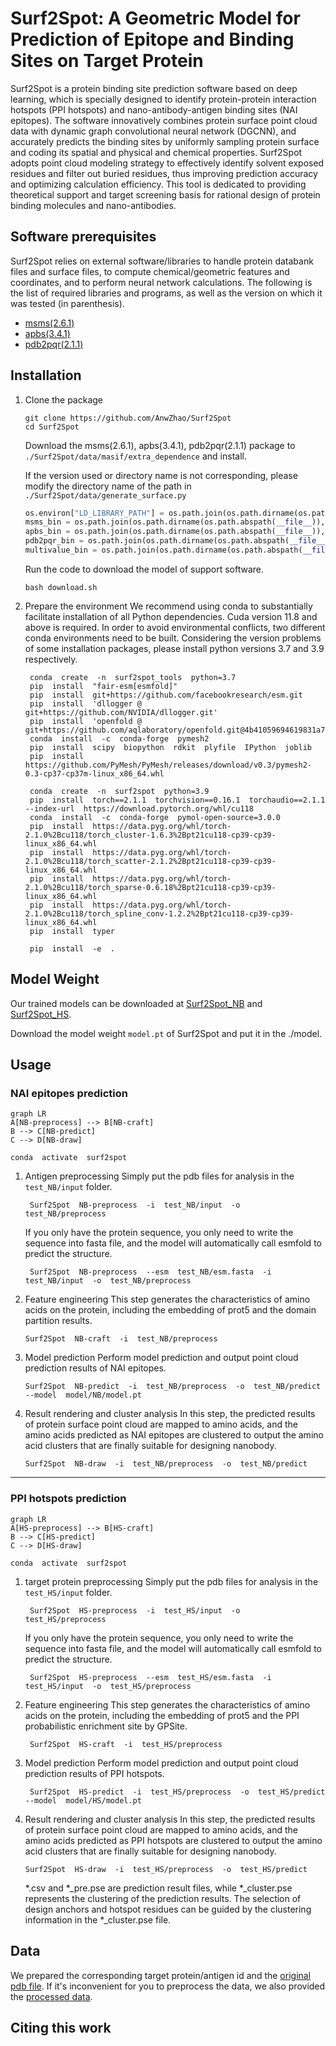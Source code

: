 # Surf2Spot: A Geometric Model for Prediction of Epitope and Binding Sites on Target Protein

Surf2Spot is a protein binding site prediction software based on deep learning, which is specially designed to identify protein-protein interaction hotspots (PPI hotspots) and nano-antibody-antigen binding sites (NAI epitopes). The software innovatively combines protein surface point cloud data with dynamic graph convolutional neural network (DGCNN), and accurately predicts the binding sites by uniformly sampling protein surface and coding its spatial and physical and chemical properties. 
Surf2Spot adopts point cloud modeling strategy to effectively identify solvent exposed residues and filter out buried residues, thus improving prediction accuracy and optimizing calculation efficiency. This tool is dedicated to providing theoretical support and target screening basis for rational design of protein binding molecules and nano-antibodies.


## Software prerequisites
Surf2Spot relies on external software/libraries to handle protein databank files and surface files, to compute chemical/geometric features and coordinates, and to perform neural network calculations. The following is the list of required libraries and programs, as well as the version on which it was tested (in parenthesis).

* [msms(2.6.1)](https://ccsb.scripps.edu/msms/)
* [apbs(3.4.1)](https://github.com/Electrostatics/apbs-pdb2pqr/releases)
* [pdb2pqr(2.1.1)](https://github.com/Electrostatics/pdb2pqr/releases?page=2)


## Installation
1. Clone the package
   ```shell
   git clone https://github.com/AnwZhao/Surf2Spot
   cd Surf2Spot
    ```
    Download the msms(2.6.1), apbs(3.4.1), pdb2pqr(2.1.1) package to `./Surf2Spot/data/masif/extra_dependence` and install.

   If the version used or directory name is not corresponding, please modify the directory name of the path in `./Surf2Spot/data/generate_surface.py`

   ```python
   os.environ["LD_LIBRARY_PATH"] = os.path.join(os.path.dirname(os.path.abspath(__file__)),  'masif/extra_dependence/APBS-3.4.1/lib')  
   msms_bin = os.path.join(os.path.dirname(os.path.abspath(__file__)),  'masif/extra_dependence/msms/msms.x86_64Linux2.2.6.1')  
   apbs_bin = os.path.join(os.path.dirname(os.path.abspath(__file__)),  'masif/extra_dependence/APBS-3.4.1/bin/apbs')  
   pdb2pqr_bin = os.path.join(os.path.dirname(os.path.abspath(__file__)),  "masif/extra_dependence/pdb2pqr/pdb2pqr")  
   multivalue_bin = os.path.join(os.path.dirname(os.path.abspath(__file__)),  "masif/extra_dependence/APBS-3.4.1/share/apbs/tools/bin/multivalue")
   ```  
    
    Run the code to download the model of support software.
    ```shell
    bash download.sh
    ```
    
    
2. Prepare the environment
We recommend using conda to substantially facilitate installation of all Python dependencies. 
Cuda version 11.8 and above is required. 
In order to avoid environmental conflicts, two different conda environments need to be built. Considering the version problems of some installation packages, please install python versions 3.7 and 3.9 respectively.
   ```shell
    conda  create  -n  surf2spot_tools  python=3.7    
    pip  install  "fair-esm[esmfold]"  
    pip  install  git+https://github.com/facebookresearch/esm.git  
    pip  install  'dllogger @ git+https://github.com/NVIDIA/dllogger.git'  
    pip  install  'openfold @ git+https://github.com/aqlaboratory/openfold.git@4b41059694619831a7db195b7e0988fc4ff3a307'   
    conda  install  -c  conda-forge  pymesh2  
    pip  install  scipy  biopython  rdkit  plyfile  IPython  joblib  
    pip  install  https://github.com/PyMesh/PyMesh/releases/download/v0.3/pymesh2-0.3-cp37-cp37m-linux_x86_64.whl
   ```

   ```shell
    conda  create  -n  surf2spot  python=3.9  
    pip  install  torch==2.1.1  torchvision==0.16.1  torchaudio==2.1.1  --index-url  https://download.pytorch.org/whl/cu118  
    conda  install  -c  conda-forge  pymol-open-source=3.0.0  
    pip  install  https://data.pyg.org/whl/torch-2.1.0%2Bcu118/torch_cluster-1.6.3%2Bpt21cu118-cp39-cp39-linux_x86_64.whl  
    pip  install  https://data.pyg.org/whl/torch-2.1.0%2Bcu118/torch_scatter-2.1.2%2Bpt21cu118-cp39-cp39-linux_x86_64.whl  
    pip  install  https://data.pyg.org/whl/torch-2.1.0%2Bcu118/torch_sparse-0.6.18%2Bpt21cu118-cp39-cp39-linux_x86_64.whl  
    pip  install  https://data.pyg.org/whl/torch-2.1.0%2Bcu118/torch_spline_conv-1.2.2%2Bpt21cu118-cp39-cp39-linux_x86_64.whl  
    pip  install  typer  
  
    pip  install  -e  .
   ```


## Model Weight

 Our trained models can be downloaded at [Surf2Spot_NB](https://huggingface.co/anwzhao/Surf2Spot_NB ) and [Surf2Spot_HS](https://huggingface.co/anwzhao/Surf2Spot_HS ).

Download the model weight `model.pt` of Surf2Spot  and put it in the ./model.


## Usage
### NAI epitopes prediction

```mermaid
graph LR
A[NB-preprocess] --> B[NB-craft] 
B --> C[NB-predict]
C --> D[NB-draw]
```
   ```shell
   conda  activate  surf2spot
   ```

1. Antigen preprocessing
   Simply put the pdb files for analysis in the `test_NB/input` folder.
   ```shell
    Surf2Spot  NB-preprocess  -i  test_NB/input  -o  test_NB/preprocess   
   ```
   If you only have the protein sequence, you only need to write the sequence into fasta file, and the model will automatically call esmfold to predict the structure.
   ```shell
    Surf2Spot  NB-preprocess  --esm  test_NB/esm.fasta  -i  test_NB/input  -o  test_NB/preprocess  
   ```

2. Feature engineering
    This step generates the characteristics of amino acids on the protein, including the embedding of prot5 and the domain partition results.
   ```shell
   Surf2Spot  NB-craft  -i  test_NB/preprocess      
   ```

3. Model prediction
    Perform model prediction and output point cloud prediction results of NAI epitopes.
   ```shell
   Surf2Spot  NB-predict  -i  test_NB/preprocess  -o  test_NB/predict  --model  model/NB/model.pt    
   ```

4. Result rendering and cluster analysis
    In this step, the predicted results of protein surface point cloud are mapped to amino acids, and the amino acids predicted as NAI epitopes are clustered to output the amino acid clusters that are finally suitable for designing nanobody.
   ```shell
   Surf2Spot  NB-draw  -i  test_NB/preprocess  -o  test_NB/predict    
   ```
   
---
### PPI hotspots prediction

```mermaid
graph LR
A[HS-preprocess] --> B[HS-craft] 
B --> C[HS-predict]
C --> D[HS-draw]
```

   ```shell
   conda  activate  surf2spot
   ```

1. target protein preprocessing
    Simply put the pdb files for analysis in the `test_HS/input` folder.
   ```shell
    Surf2Spot  HS-preprocess  -i  test_HS/input  -o  test_HS/preprocess  
   ```
    If you only have the protein sequence, you only need to write the sequence into fasta file, and the model will automatically call esmfold to predict the structure. 
   ```shell
    Surf2Spot  HS-preprocess  --esm  test_HS/esm.fasta  -i  test_HS/input  -o  test_HS/preprocess 
   ```
   
2. Feature engineering
    This step generates the characteristics of amino acids on the protein, including the embedding of prot5 and the PPI probabilistic enrichment site by GPSite.
   ```shell
    Surf2Spot  HS-craft  -i  test_HS/preprocess  
   ```

3. Model prediction
    Perform model prediction and output point cloud prediction results of PPI hotspots.
   ```shell
    Surf2Spot  HS-predict  -i  test_HS/preprocess  -o  test_HS/predict  --model  model/HS/model.pt 
   ```

4. Result rendering and cluster analysis
    In this step, the predicted results of protein surface point cloud are mapped to amino acids, and the amino acids predicted as PPI hotspots are clustered to output the amino acid clusters that are finally suitable for designing nanobody.
   ```shell
   Surf2Spot  HS-draw  -i  test_HS/preprocess  -o  test_HS/predict    
   ```
   *.csv and *_pre.pse are prediction result files, while *_cluster.pse represents the clustering of the prediction results. The selection of design anchors and hotspot residues can be guided by the clustering information in the *_cluster.pse file.

 
## Data
We prepared the corresponding target protein/antigen id and the [original pdb file](https://huggingface.co/datasets/anwzhao/Surf2Spot_raw_data).
If it's inconvenient for you to preprocess the data, we also provided the [processed data](https://huggingface.co/datasets/anwzhao/Surf2Spot_data).                                                                                                                                                                                                                                                                                                                                                                                                                                                                                                                                                                                                                                                                                                                                                                                                                                                                                                                                                                                                                                                                                                                                                                


## Citing this work

```bibtex

```

